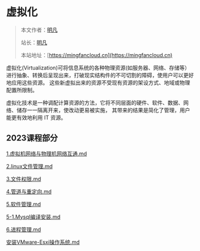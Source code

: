 # 虚拟化

> 本文作者：[明凡]()
>
> 站长：[明凡]()
>
> 本站地址：[https://mingfancloud.cn](https://mingfancloud.cn)

虚拟化(Virtualization)可将信息系统的各种物理资源(如服务器、网络、存储等）
进行抽象、转换后呈现出来，打破现实结构件的不可切割的障碍，使用户可以更好地应用这些资源。
这些新虚拟出来的资源不受现有资源的架设方式、地域或物理配置所限制。

虚拟化技术是一种调配计算资源的方法，它将不同层面的硬件、软件、数据、网络、储存一一隔离开来，使改动更易被实施，
其带来的结果是简化了管理，用户能更有效地利用 IT 资源。

## 2023课程部分

[1.虚拟机网络与物理机网络互通.md](1.虚拟机网络与物理机网络互通.md)

[2.linux文件管理.md](2.linux文件管理.md)

[3.文件权限.md](3.文件权限.md)

[4.管道与重定向.md](4.管道与重定向.md)

[5.软件管理.md](5.软件管理.md)

[5-1.Mysql编译安装.md](5-1.Mysql编译安装.md)

[6.进程管理.md](6.进程管理.md)

[安装VMware-Esxi操作系统.md](安装VMware-Esxi操作系统.md)



